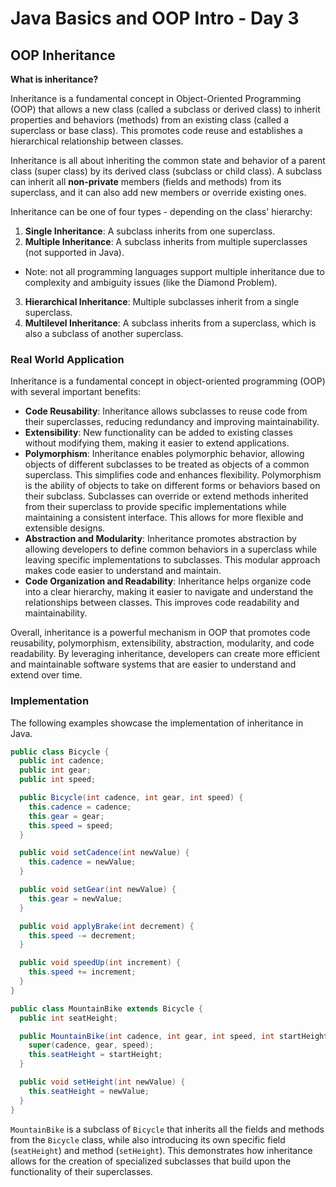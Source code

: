 # Java Basics and OOP Intro - Day 3

## OOP Inheritance

**What is inheritance?**

Inheritance is a fundamental concept in Object-Oriented Programming (OOP) that allows a new class (called a subclass or derived class) to inherit properties and behaviors (methods) from an existing class (called a superclass or base class). This promotes code reuse and establishes a hierarchical relationship between classes.

Inheritance is all about inheriting the common state and behavior of a parent class (super class) by its derived class (subclass or child class). A subclass can inherit all **non-private** members (fields and methods) from its superclass, and it can also add new members or override existing ones.

Inheritance can be one of four types - depending on the class' hierarchy:

1. **Single Inheritance**: A subclass inherits from one superclass.
2. **Multiple Inheritance**: A subclass inherits from multiple superclasses (not supported in Java).

- Note: not all programming languages support multiple inheritance due to complexity and ambiguity issues (like the Diamond Problem).

3. **Hierarchical Inheritance**: Multiple subclasses inherit from a single superclass.
4. **Multilevel Inheritance**: A subclass inherits from a superclass, which is also a subclass of another superclass.

### Real World Application

Inheritance is a fundamental concept in object-oriented programming (OOP) with several important benefits:

- **Code Reusability**: Inheritance allows subclasses to reuse code from their superclasses, reducing redundancy and improving maintainability.
- **Extensibility**: New functionality can be added to existing classes without modifying them, making it easier to extend applications.
- **Polymorphism**: Inheritance enables polymorphic behavior, allowing objects of different subclasses to be treated as objects of a common superclass. This simplifies code and enhances flexibility. Polymorphism is the ability of objects to take on different forms or behaviors based on their subclass. Subclasses can override or extend methods inherited from their superclass to provide specific implementations while maintaining a consistent interface. This allows for more flexible and extensible designs.
- **Abstraction and Modularity**: Inheritance promotes abstraction by allowing developers to define common behaviors in a superclass while leaving specific implementations to subclasses. This modular approach makes code easier to understand and maintain.
- **Code Organization and Readability**: Inheritance helps organize code into a clear hierarchy, making it easier to navigate and understand the relationships between classes. This improves code readability and maintainability.

Overall, inheritance is a powerful mechanism in OOP that promotes code reusability, polymorphism, extensibility, abstraction, modularity, and code readability. By leveraging inheritance, developers can create more efficient and maintainable software systems that are easier to understand and extend over time.

### Implementation

The following examples showcase the implementation of inheritance in Java.

```java
public class Bicycle {
  public int cadence;
  public int gear;
  public int speed;

  public Bicycle(int cadence, int gear, int speed) {
    this.cadence = cadence;
    this.gear = gear;
    this.speed = speed;
  }

  public void setCadence(int newValue) {
    this.cadence = newValue;
  }

  public void setGear(int newValue) {
    this.gear = newValue;
  }

  public void applyBrake(int decrement) {
    this.speed -= decrement;
  }

  public void speedUp(int increment) {
    this.speed += increment;
  }
}
```

```java
public class MountainBike extends Bicycle {
  public int seatHeight;

  public MountainBike(int cadence, int gear, int speed, int startHeight) {
    super(cadence, gear, speed);
    this.seatHeight = startHeight;
  }

  public void setHeight(int newValue) {
    this.seatHeight = newValue;
  }
}
```

`MountainBike` is a subclass of `Bicycle` that inherits all the fields and methods from the `Bicycle` class, while also introducing its own specific field (`seatHeight`) and method (`setHeight`). This demonstrates how inheritance allows for the creation of specialized subclasses that build upon the functionality of their superclasses.
